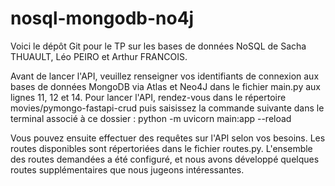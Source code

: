 # nosql-mongodb-no4j

Voici le dépôt Git pour le TP sur les bases de données NoSQL de Sacha THUAULT, Léo PEIRO et Arthur FRANCOIS.

Avant de lancer l'API, veuillez renseigner vos identifiants de connexion aux bases de données MongoDB via Atlas et Neo4J dans le fichier main.py aux lignes 11, 12 et 14.
Pour lancer l'API, rendez-vous dans le répertoire movies/pymongo-fastapi-crud puis saisissez la commande suivante dans le terminal associé à ce dossier : python -m uvicorn main:app --reload

Vous pouvez ensuite effectuer des requêtes sur l'API selon vos besoins. Les routes disponibles sont répertoriées dans le fichier routes.py. L'ensemble des routes demandées a été configuré, et nous avons développé quelques routes supplémentaires que nous jugeons intéressantes.
